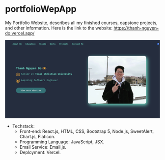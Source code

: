 # portfolioWepApp
My Portfolio Website, describes all my finished courses, capstone projects, and other information.
Here is the link to the website: https://thanh-nguyen-do.vercel.app/

<!-- ![image](https://github.com/drakenevadie19/portfolioWebApp/assets/111625547/23b9be13-91e8-4fc0-a301-58488b413c65) -->

![Demo Image](./my-portfolio/public/Demo%20Image.png)


- Techstack:
   - Front-end: React.js, HTML, CSS, Bootstrap 5, Node.js, SweetAlert, Chart.js, Flaticon.
   - Programming Language: JavaScript, JSX.
   - Email Service: Email.js.
   - Deployment: Vercel.


